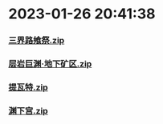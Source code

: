 # 2023-01-26 20:41:38

### [三界路飨祭.zip](https://raw.githubusercontent.com/Sam5440/Genshin_Impact_Teleport_Files/main/AutoGeneratePoint/Points%28SortByItemKind%29%5Bver3.1-Test%5D%5Bcn-en%5D%5B2022-10-25%5D/TeleportAll%20%5Bv3.1%5D%5B20M-2%5D%5B3M-yoffset%5D%5BCN%5D/%E6%80%AA%E7%89%A9/%E6%B7%B1%E6%B8%8A%E4%BD%BF%E5%BE%92/%E4%B8%89%E7%95%8C%E8%B7%AF%E9%A3%A8%E7%A5%AD.zip)

### [层岩巨渊·地下矿区.zip](https://raw.githubusercontent.com/Sam5440/Genshin_Impact_Teleport_Files/main/AutoGeneratePoint/Points%28SortByItemKind%29%5Bver3.1-Test%5D%5Bcn-en%5D%5B2022-10-25%5D/TeleportAll%20%5Bv3.1%5D%5B20M-2%5D%5B3M-yoffset%5D%5BCN%5D/%E6%80%AA%E7%89%A9/%E6%B7%B1%E6%B8%8A%E4%BD%BF%E5%BE%92/%E5%B1%82%E5%B2%A9%E5%B7%A8%E6%B8%8A%C2%B7%E5%9C%B0%E4%B8%8B%E7%9F%BF%E5%8C%BA.zip)

### [提瓦特.zip](https://raw.githubusercontent.com/Sam5440/Genshin_Impact_Teleport_Files/main/AutoGeneratePoint/Points%28SortByItemKind%29%5Bver3.1-Test%5D%5Bcn-en%5D%5B2022-10-25%5D/TeleportAll%20%5Bv3.1%5D%5B20M-2%5D%5B3M-yoffset%5D%5BCN%5D/%E6%80%AA%E7%89%A9/%E6%B7%B1%E6%B8%8A%E4%BD%BF%E5%BE%92/%E6%8F%90%E7%93%A6%E7%89%B9.zip)

### [渊下宫.zip](https://raw.githubusercontent.com/Sam5440/Genshin_Impact_Teleport_Files/main/AutoGeneratePoint/Points%28SortByItemKind%29%5Bver3.1-Test%5D%5Bcn-en%5D%5B2022-10-25%5D/TeleportAll%20%5Bv3.1%5D%5B20M-2%5D%5B3M-yoffset%5D%5BCN%5D/%E6%80%AA%E7%89%A9/%E6%B7%B1%E6%B8%8A%E4%BD%BF%E5%BE%92/%E6%B8%8A%E4%B8%8B%E5%AE%AB.zip)

